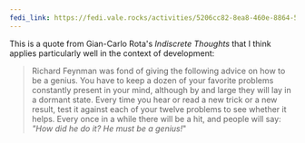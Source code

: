 ```yaml
---
fedi_link: https://fedi.vale.rocks/activities/5206cc82-8ea8-460e-8864-50b3ccbbbdf3
---
```


This is a quote from Gian-Carlo Rota's _Indiscrete Thoughts_ that I think applies particularly well in the context of development:

> Richard Feynman was fond of giving the following advice on how to be a genius. You have to keep a dozen of your favorite problems constantly present in your mind, although by and large they will lay in a dormant state. Every time you hear or read a new trick or a new result, test it against each of your twelve problems to see whether it helps. Every once in a while there will be a hit, and people will say: _"How did he do it? He must be a genius!_"
